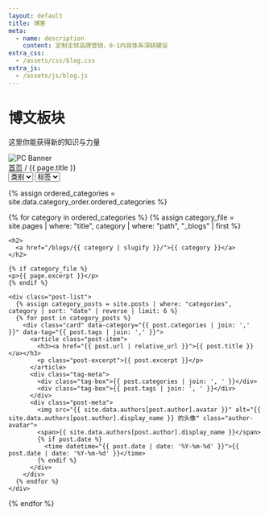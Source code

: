 ```yaml
---
layout: default
title: 博客
meta:
  - name: description
    content: 定制全球品牌营销，0-1内容体系深耕建设
extra_css:
  - /assets/css/blog.css
extra_js:
  - /assets/js/blog.js
---
```


<div class="content-banner">
  <div class="content-banner-text">
    <h1>博文板块</h1>
    <p>这里你能获得新的知识与力量</p>
  </div>
  <img src="{{ '/assets/images/social-media.jpg' | relative_url }}" alt="PC Banner" class="pc-banner">
</div>

<main class="blog-content">
  <div class="filter-container">
    <div class="breadcrumb">
      <a href="/">首页</a> /
      {{ page.title }}
    </div>
    <select id="category-select">
      <option value="">类别</option>
    </select>
    <select id="tag-select">
      <option value="">标签</option>
    </select>
  </div>

  {% assign ordered_categories = site.data.category_order.ordered_categories %}

  {% for category in ordered_categories %}
    {% assign category_file = site.pages | where: "title", category | where: "path", "_blogs" | first %}

    <h2>
      <a href="/blogs/{{ category | slugify }}/">{{ category }}</a>
    </h2>

    {% if category_file %}
    <p>{{ page.excerpt }}</p>
    {% endif %}

    <div class="post-list">
      {% assign category_posts = site.posts | where: "categories", category | sort: "date" | reverse | limit: 6 %}
      {% for post in category_posts %}
        <div class="card" data-category="{{ post.categories | join: ',' }}" data-tag="{{ post.tags | join: ',' }}">
          <article class="post-item">
            <h3><a href="{{ post.url | relative_url }}">{{ post.title }}</a></h3>
            <p class="post-excerpt">{{ post.excerpt }}</p>
          </article>
          <div class="tag-meta">
            <div class="tag-box">{{ post.categories | join: ', ' }}</div>
            <div class="tag-box">{{ post.tags | join: ', ' }}</div>
          </div>
          <div class="post-meta">
            <img src="{{ site.data.authors[post.author].avatar }}" alt="{{ site.data.authors[post.author].display_name }} 的头像" class="author-avatar">
            <span>{{ site.data.authors[post.author].display_name }}</span>
            {% if post.date %}
              <time datetime="{{ post.date | date: '%Y-%m-%d' }}">{{ post.date | date: '%Y-%m-%d' }}</time>
            {% endif %}
          </div>
        </div>
      {% endfor %}
    </div>
  {% endfor %}

  <div id="pagination"></div>
</main>
